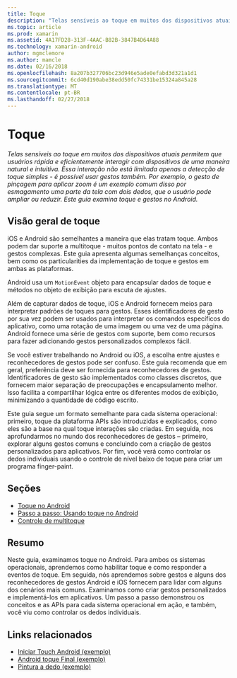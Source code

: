 ```yaml
---
title: Toque
description: "Telas sensíveis ao toque em muitos dos dispositivos atuais permitem que usuários rápida e eficientemente interagir com dispositivos de uma maneira natural e intuitiva. Essa interação não está limitada apenas a detecção de toque simples - é possível usar gestos também. Por exemplo, o gesto de pinçagem para aplicar zoom é um exemplo comum disso por esmagamento uma parte da tela com dois dedos, que o usuário pode ampliar ou reduzir. Este guia examina toque e gestos no Android."
ms.topic: article
ms.prod: xamarin
ms.assetid: 4A17FD28-313F-4AAC-B82B-3847B4D64A88
ms.technology: xamarin-android
author: mgmclemore
ms.author: mamcle
ms.date: 02/16/2018
ms.openlocfilehash: 8a207b327706bc23d946e5ade0efabd3d321a1d1
ms.sourcegitcommit: 6cd40d190abe38edd50fc74331be15324a845a28
ms.translationtype: MT
ms.contentlocale: pt-BR
ms.lasthandoff: 02/27/2018
---
```

# <a name="touch"></a>Toque

_Telas sensíveis ao toque em muitos dos dispositivos atuais permitem que usuários rápida e eficientemente interagir com dispositivos de uma maneira natural e intuitiva. Essa interação não está limitada apenas a detecção de toque simples - é possível usar gestos também. Por exemplo, o gesto de pinçagem para aplicar zoom é um exemplo comum disso por esmagamento uma parte da tela com dois dedos, que o usuário pode ampliar ou reduzir. Este guia examina toque e gestos no Android._

## <a name="touch-overview"></a>Visão geral de toque

iOS e Android são semelhantes a maneira que elas tratam toque. Ambos podem dar suporte a multitoque - muitos pontos de contato na tela - e gestos complexas. Este guia apresenta algumas semelhanças conceitos, bem como os particularities da implementação de toque e gestos em ambas as plataformas.

Android usa um `MotionEvent` objeto para encapsular dados de toque e métodos no objeto de exibição para escuta de ajustes.

Além de capturar dados de toque, iOS e Android fornecem meios para interpretar padrões de toques para gestos. Esses identificadores de gesto por sua vez podem ser usados para interpretar os comandos específicos do aplicativo, como uma rotação de uma imagem ou uma vez de uma página. Android fornece uma série de gestos com suporte, bem como recursos para fazer adicionando gestos personalizados complexos fácil.

Se você estiver trabalhando no Android ou iOS, a escolha entre ajustes e reconhecedores de gestos pode ser confuso. Este guia recomenda que em geral, preferência deve ser fornecida para reconhecedores de gestos. Identificadores de gesto são implementados como classes discretos, que fornecem maior separação de preocupações e encapsulamento melhor. Isso facilita a compartilhar lógica entre os diferentes modos de exibição, minimizando a quantidade de código escrito.

Este guia segue um formato semelhante para cada sistema operacional: primeiro, toque da plataforma APIs são introduzidas e explicados, como eles são a base na qual toque interações são criadas. Em seguida, nos aprofundarmos no mundo dos reconhecedores de gestos – primeiro, explorar alguns gestos comuns e concluindo com a criação de gestos personalizados para aplicativos. Por fim, você verá como controlar os dedos individuais usando o controle de nível baixo de toque para criar um programa finger-paint.

## <a name="sections"></a>Seções

-  [Toque no Android](~/android/app-fundamentals/touch/android-touch-walkthrough.md)
-  [Passo a passo: Usando toque no Android](~/android/app-fundamentals/touch/android-touch-walkthrough.md)
-  [Controle de multitoque](touch-tracking.md)

## <a name="summary"></a>Resumo

Neste guia, examinamos toque no Android. Para ambos os sistemas operacionais, aprendemos como habilitar toque e como responder a eventos de toque. Em seguida, nós aprendemos sobre gestos e alguns dos reconhecedores de gestos Android e iOS fornecem para lidar com alguns dos cenários mais comuns. Examinamos como criar gestos personalizados e implementá-los em aplicativos. Um passo a passo demonstrou os conceitos e as APIs para cada sistema operacional em ação, e também, você viu como controlar os dedos individuais.



## <a name="related-links"></a>Links relacionados

- [Iniciar Touch Android (exemplo)](https://developer.xamarin.com/samples/monodroid/ApplicationFundamentals/Touch_start)
- [Android toque Final (exemplo)](https://developer.xamarin.com/samples/monodroid/ApplicationFundamentals/Touch_final)
- [Pintura a dedo (exemplo)](https://developer.xamarin.com/samples/monodroid/ApplicationFundamentals/FingerPaint)
